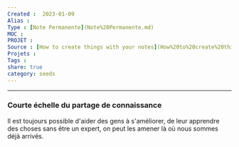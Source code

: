 ```yaml
---
Created :  2023-01-09
Alias :
Type : [Note Permanente](Note%20Permanente.md)
MOC : 
PROJET :
Source : [How to create things with your notes](How%20to%20create%20things%20with%20your%20notes.md)
Projets :
Tags : 
share: true
category: seeds
---
```



***

### Courte échelle du partage de connaissance

Il est toujours possible d'aider des gens à s'améliorer, de leur apprendre des choses sans être un expert, on peut les amener là où nous sommes déjà arrivés.
